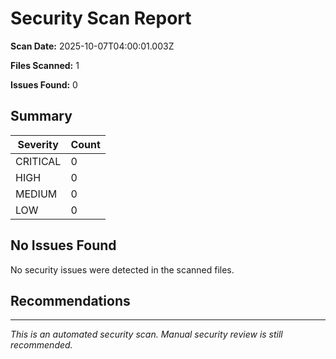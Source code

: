 # Security Scan Report

**Scan Date:** 2025-10-07T04:00:01.003Z

**Files Scanned:** 1

**Issues Found:** 0

## Summary

| Severity | Count |
|----------|-------|
| CRITICAL | 0 |
| HIGH     | 0 |
| MEDIUM   | 0 |
| LOW      | 0 |

## No Issues Found

No security issues were detected in the scanned files.

## Recommendations


---

*This is an automated security scan. Manual security review is still recommended.*
